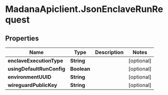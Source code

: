 # MadanaApiclient.JsonEnclaveRunRequest

## Properties

Name | Type | Description | Notes
------------ | ------------- | ------------- | -------------
**enclaveExecutionType** | **String** |  | [optional] 
**usingDefaultRunConfig** | **Boolean** |  | [optional] 
**environmentUUID** | **String** |  | [optional] 
**wireguardPublicKey** | **String** |  | [optional] 


